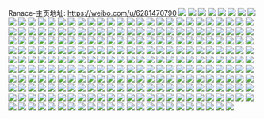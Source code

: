 Ranace-主页地址: https://weibo.com/u/6281470790 
![](https://wx4.sinaimg.cn/mw2000/006R6pv0ly1h99igeeakdj30u00u0afm.jpg) 
![](https://wx4.sinaimg.cn/mw2000/006R6pv0ly1h99igg4g2jj30u00u0n6d.jpg) 
![](https://wx4.sinaimg.cn/mw2000/006R6pv0ly1h99igfairpj30u00u0wgw.jpg) 
![](https://wx4.sinaimg.cn/mw2000/006R6pv0ly1h99iggvevmj30u00u047i.jpg) 
![](https://wx4.sinaimg.cn/mw2000/006R6pv0ly1h99igexgymj30u00u0gp0.jpg) 
![](https://wx4.sinaimg.cn/mw2000/006R6pv0ly1h99ighnd1cj30u00u0n60.jpg) 
![](https://wx4.sinaimg.cn/mw2000/006R6pv0ly1h689k6ztehj32c033yn2t.jpg) 
![](https://wx4.sinaimg.cn/mw2000/006R6pv0ly1h689k7xi4xj30xc1kbwgw.jpg) 
![](https://wx4.sinaimg.cn/mw2000/006R6pv0ly1h689k9y2xgj32c033ydnw.jpg) 
![](https://wx4.sinaimg.cn/mw2000/006R6pv0ly1h689kcjmlnj32c033yq8o.jpg) 
![](https://wx4.sinaimg.cn/mw2000/006R6pv0ly1h689kebv7cj31n92x9td6.jpg) 
![](https://wx4.sinaimg.cn/mw2000/006R6pv0ly1h689kg9k5bj32c033ytf8.jpg) 
![](https://wx4.sinaimg.cn/mw2000/006R6pv0ly1h689ki588xj31r0340agd.jpg) 
![](https://wx4.sinaimg.cn/mw2000/006R6pv0ly1h689kkhibsj32pk4tck0t.jpg) 
![](https://wx4.sinaimg.cn/mw2000/006R6pv0ly1h689kmxozej31r13404qq.jpg) 
![](https://wx4.sinaimg.cn/mw2000/006R6pv0ly1h5a80uvsn5j30xc1uq7rl.jpg) 
![](https://wx4.sinaimg.cn/mw2000/006R6pv0ly1h5a80x4l7uj334022onpd.jpg) 
![](https://wx4.sinaimg.cn/mw2000/006R6pv0ly1h5a81yo26aj334022p4qr.jpg) 
![](https://wx4.sinaimg.cn/mw2000/006R6pv0ly1h5a80u1y5pj30v91vox6p.jpg) 
![](https://wx4.sinaimg.cn/mw2000/006R6pv0ly1h5a80whss3j32c02c0x6p.jpg) 
![](https://wx4.sinaimg.cn/mw2000/006R6pv0ly1h5a80xsj1yj31k033yx6p.jpg) 
![](https://wx4.sinaimg.cn/mw2000/006R6pv0ly1h5a80vsqjfj315o1jl1kx.jpg) 
![](https://wx4.sinaimg.cn/mw2000/006R6pv0ly1h5a80z8u2xj32c033yhdv.jpg) 
![](https://wx4.sinaimg.cn/mw2000/006R6pv0ly1h5a8127lb4j328r33r4qr.jpg) 
![](https://wx4.sinaimg.cn/mw2000/006R6pv0ly1h521bhc9wfj334033yqv8.jpg) 
![](https://wx4.sinaimg.cn/mw2000/006R6pv0ly1h521btmrtpj32c033yb2b.jpg) 
![](https://wx4.sinaimg.cn/mw2000/006R6pv0ly1h521bmbmiyj32by3404qr.jpg) 
![](https://wx4.sinaimg.cn/mw2000/006R6pv0ly1h521be31jrj32c033ynpf.jpg) 
![](https://wx4.sinaimg.cn/mw2000/006R6pv0ly1h521bb1fk5j32bz340b2b.jpg) 
![](https://wx4.sinaimg.cn/mw2000/006R6pv0ly1h521bowsayj32c033yu0y.jpg) 
![](https://wx4.sinaimg.cn/mw2000/006R6pv0ly1h521bvqoc8j323y2bdb2a.jpg) 
![](https://wx4.sinaimg.cn/mw2000/006R6pv0ly1h521br69vaj32c033ynpf.jpg) 
![](https://wx4.sinaimg.cn/mw2000/006R6pv0ly1h521bjniugj32c033ynpe.jpg) 
![](https://wx4.sinaimg.cn/mw2000/006R6pv0ly1h2lfqm6436j32c02czqv5.jpg) 
![](https://wx4.sinaimg.cn/mw2000/006R6pv0ly1h2lfqkysozj32c0340npe.jpg) 
![](https://wx4.sinaimg.cn/mw2000/006R6pv0ly1h2lfqn9434j32c02c1hdt.jpg) 
![](https://wx4.sinaimg.cn/mw2000/006R6pv0ly1h2lfqo8ru7j315o20xe81.jpg) 
![](https://wx4.sinaimg.cn/mw2000/006R6pv0ly1h2lfqr99g6j32c0341u0y.jpg) 
![](https://wx4.sinaimg.cn/mw2000/006R6pv0ly1h2lfrivpgpj32c033yx6q.jpg) 
![](https://wx4.sinaimg.cn/mw2000/006R6pv0ly1h2lfrggtlxj33402c07wj.jpg) 
![](https://wx4.sinaimg.cn/mw2000/006R6pv0ly1h2lfrjqbqbj32c02c0u0x.jpg) 
![](https://wx4.sinaimg.cn/mw2000/006R6pv0ly1h2lfrhz6z9j32c035j000.jpg) 
![](https://wx4.sinaimg.cn/mw2000/006R6pv0ly1gztfud63djj326g1iqqv5.jpg) 
![](https://wx4.sinaimg.cn/mw2000/006R6pv0ly1gztfua2ai0j32c02c0b29.jpg) 
![](https://wx4.sinaimg.cn/mw2000/006R6pv0ly1gztfudoyy5j30v90v9q7m.jpg) 
![](https://wx4.sinaimg.cn/mw2000/006R6pv0ly1gztftuyxcbj32c033yqv6.jpg) 
![](https://wx4.sinaimg.cn/mw2000/006R6pv0ly1gztftp34kuj32811xohdt.jpg) 
![](https://wx4.sinaimg.cn/mw2000/006R6pv0ly1gztftxc1vtj315o2bwhdt.jpg) 
![](https://wx4.sinaimg.cn/mw2000/006R6pv0ly1gztfu7gxuuj30u00u0n6l.jpg) 
![](https://wx4.sinaimg.cn/mw2000/006R6pv0ly1gztfu6ff02j31o01o01ky.jpg) 
![](https://wx4.sinaimg.cn/mw2000/006R6pv0ly1gztfu8ryspj32c02c04qq.jpg) 
![](https://wx4.sinaimg.cn/mw2000/006R6pv0ly1gzd6jhvqmij32c02c1b2a.jpg) 
![](https://wx4.sinaimg.cn/mw2000/006R6pv0ly1gzd6jfhaukj32c02c0npd.jpg) 
![](https://wx4.sinaimg.cn/mw2000/006R6pv0ly1gzd6jopvfkj32c033yb2b.jpg) 
![](https://wx4.sinaimg.cn/mw2000/006R6pv0ly1gzd6jpoil4j30u50u5160.jpg) 
![](https://wx4.sinaimg.cn/mw2000/006R6pv0ly1gzd6jrz9fuj32c02c0u0x.jpg) 
![](https://wx4.sinaimg.cn/mw2000/006R6pv0ly1gzd6jlxk5rj31nq1nre81.jpg) 
![](https://wx4.sinaimg.cn/mw2000/006R6pv0ly1gzd6jtf8kxj32c02c0x6p.jpg) 
![](https://wx4.sinaimg.cn/mw2000/006R6pv0ly1gzd6jdazn9j320z20zhdt.jpg) 
![](https://wx4.sinaimg.cn/mw2000/006R6pv0ly1gyy7ix9dauj32c02c0hdu.jpg) 
![](https://wx4.sinaimg.cn/mw2000/006R6pv0ly1gyy7izi2cfj32c02c0hdu.jpg) 
![](https://wx4.sinaimg.cn/mw2000/006R6pv0ly1gyy7j21qw5j334022oqv6.jpg) 
![](https://wx4.sinaimg.cn/mw2000/006R6pv0ly1gyy7j7758tj334022o4qr.jpg) 
![](https://wx4.sinaimg.cn/mw2000/006R6pv0ly1gyy7iuvrspj32c033yb2b.jpg) 
![](https://wx4.sinaimg.cn/mw2000/006R6pv0ly1gyy7j9iwgbj334022ox6q.jpg) 
![](https://wx4.sinaimg.cn/mw2000/006R6pv0ly1gyy7kx10f0j334022pu0y.jpg) 
![](https://wx4.sinaimg.cn/mw2000/006R6pv0ly1gyy7je52kej32c02c07wi.jpg) 
![](https://wx4.sinaimg.cn/mw2000/006R6pv0ly1gyy7jbxwrkj32c033ye82.jpg) 
![](https://wx4.sinaimg.cn/mw2000/006R6pv0ly1gyy7ks9rumj31ve33ye82.jpg) 
![](https://wx4.sinaimg.cn/mw2000/006R6pv0ly1gyy7j496y7j334025pqv6.jpg) 
![](https://wx4.sinaimg.cn/mw2000/006R6pv0ly1gyy7kmwyefj32c033y1kz.jpg) 
![](https://wx4.sinaimg.cn/mw2000/006R6pv0ly1gxzg2ia9nhj324122snpd.jpg) 
![](https://wx4.sinaimg.cn/mw2000/006R6pv0ly1gxzg2jw16lj32c02c07wi.jpg) 
![](https://wx4.sinaimg.cn/mw2000/006R6pv0ly1gxzg2huuc4j32c01k0npd.jpg) 
![](https://wx4.sinaimg.cn/mw2000/006R6pv0ly1gxzg2kkwhtj32041ywhdt.jpg) 
![](https://wx4.sinaimg.cn/mw2000/006R6pv0ly1gxzg2ltf6wj33402c0hdu.jpg) 
![](https://wx4.sinaimg.cn/mw2000/006R6pv0ly1gxzg2n6swzj32bc334x6p.jpg) 
![](https://wx4.sinaimg.cn/mw2000/006R6pv0ly1gxzg2j1q81j30zg0zg11y.jpg) 
![](https://wx4.sinaimg.cn/mw2000/006R6pv0ly1gxzg2mh8cbj30zk1betk0.jpg) 
![](https://wx4.sinaimg.cn/mw2000/006R6pv0ly1gxzg45q2xlj32bz2oz4qq.jpg) 
![](https://wx4.sinaimg.cn/mw2000/006R6pv0ly1gxtwcskfohj32bz3407wi.jpg) 
![](https://wx4.sinaimg.cn/mw2000/006R6pv0ly1gxtwctragwj32c033yx6q.jpg) 
![](https://wx4.sinaimg.cn/mw2000/006R6pv0ly1gxtwcygmv4j32c02c0npd.jpg) 
![](https://wx4.sinaimg.cn/mw2000/006R6pv0ly1gxtwcwopxij32c02c1kjl.jpg) 
![](https://wx4.sinaimg.cn/mw2000/006R6pv0ly1gxtwcuww5aj32c033ye83.jpg) 
![](https://wx4.sinaimg.cn/mw2000/006R6pv0ly1gxtwcvntslj32c033yu0x.jpg) 
![](https://wx4.sinaimg.cn/mw2000/006R6pv0ly1gxtwcxa4p6j32c033y7wi.jpg) 
![](https://wx4.sinaimg.cn/mw2000/006R6pv0ly1gxtwcw3tuij315o2bdx2y.jpg) 
![](https://wx4.sinaimg.cn/mw2000/006R6pv0ly1gxtwcrpyj0j32bz33z7wi.jpg) 
![](https://wx4.sinaimg.cn/mw2000/006R6pv0ly1gup60vot5gj62c02c7e8202.jpg) 
![](https://wx4.sinaimg.cn/mw2000/006R6pv0ly1gup60xhoohj60u00u010f02.jpg) 
![](https://wx4.sinaimg.cn/mw2000/006R6pv0ly1gup60wxchbj62by3407wj02.jpg) 
![](https://wx4.sinaimg.cn/mw2000/006R6pv0ly1gup60ytz8qj62c02c0kjn02.jpg) 
![](https://wx4.sinaimg.cn/mw2000/006R6pv0ly1gt8jbx96ezj30v91voe2o.jpg) 
![](https://wx4.sinaimg.cn/mw2000/006R6pv0ly1gsuuo376klj322p340npd.jpg) 
![](https://wx4.sinaimg.cn/mw2000/006R6pv0ly1gsuunnddyij32c033ykjm.jpg) 
![](https://wx4.sinaimg.cn/mw2000/006R6pv0ly1gsuunsworrj322p3401kz.jpg) 
![](https://wx4.sinaimg.cn/mw2000/006R6pv0ly1gsuunpvnvqj334033yqv6.jpg) 
![](https://wx4.sinaimg.cn/mw2000/006R6pv0ly1gsuunl25k4j322p3407wj.jpg) 
![](https://wx4.sinaimg.cn/mw2000/006R6pv0ly1gsuunxhlvij33402byb2a.jpg) 
![](https://wx4.sinaimg.cn/mw2000/006R6pv0ly1gsuunznxu4j32c033yhdu.jpg) 
![](https://wx4.sinaimg.cn/mw2000/006R6pv0ly1gsuunqec9nj30u013ytew.jpg) 
![](https://wx4.sinaimg.cn/mw2000/006R6pv0ly1gsuuo7ukk6j334033y4qq.jpg) 
![](https://wx4.sinaimg.cn/mw2000/006R6pv0ly1gsuunvccfej322p340x6q.jpg) 
![](https://wx4.sinaimg.cn/mw2000/006R6pv0ly1gsuuo1j3lfj32c033y1ky.jpg) 
![](https://wx4.sinaimg.cn/mw2000/006R6pv0ly1gsuuo5h2h0j334022okjm.jpg) 
![](https://wx4.sinaimg.cn/mw2000/006R6pv0ly1gsddj78td3j32c02c11kz.jpg) 
![](https://wx4.sinaimg.cn/mw2000/006R6pv0ly1gsddiqfrn6j32c02fzx6q.jpg) 
![](https://wx4.sinaimg.cn/mw2000/006R6pv0ly1gsddijr8qgj30rs1jlwxl.jpg) 
![](https://wx4.sinaimg.cn/mw2000/006R6pv0ly1gsddixqe9fj3252252kjl.jpg) 
![](https://wx4.sinaimg.cn/mw2000/006R6pv0ly1gsddiiqpugj30rs1jl4l8.jpg) 
![](https://wx4.sinaimg.cn/mw2000/006R6pv0ly1gsddiw0vtoj32c033yu0z.jpg) 
![](https://wx4.sinaimg.cn/mw2000/006R6pv0ly1gsddiss08rj32c02c11kz.jpg) 
![](https://wx4.sinaimg.cn/mw2000/006R6pv0ly1gsddiobx0mj32c02djnpe.jpg) 
![](https://wx4.sinaimg.cn/mw2000/006R6pv0ly1gsddj1kzabj32c02c0qsx.jpg) 
![](https://wx4.sinaimg.cn/mw2000/006R6pv0ly1gsddj06sq7j32c02ejkjm.jpg) 
![](https://wx4.sinaimg.cn/mw2000/006R6pv0ly1gsddim62epj32c02c11kz.jpg) 
![](https://wx4.sinaimg.cn/mw2000/006R6pv0ly1gsddj4cmsfj32c02ejnpe.jpg) 
![](https://wx4.sinaimg.cn/mw2000/006R6pv0ly1grmwv3dynmj32vf20g4qt.jpg) 
![](https://wx4.sinaimg.cn/mw2000/006R6pv0ly1grmwum6rdgj30rs24e4qp.jpg) 
![](https://wx4.sinaimg.cn/mw2000/006R6pv0ly1grmwunbabrj30rs1cmk9q.jpg) 
![](https://wx4.sinaimg.cn/mw2000/006R6pv0ly1grmwuqy9a2j33402c04qr.jpg) 
![](https://wx4.sinaimg.cn/mw2000/006R6pv0ly1grmwvchenej32c0340npf.jpg) 
![](https://wx4.sinaimg.cn/mw2000/006R6pv0ly1grmwuv6k59j33402byu0y.jpg) 
![](https://wx4.sinaimg.cn/mw2000/006R6pv0ly1grmwvgwm3hj31bp1stb29.jpg) 
![](https://wx4.sinaimg.cn/mw2000/006R6pv0ly1grmwvlb1k4j31oy1eoe50.jpg) 
![](https://wx4.sinaimg.cn/mw2000/006R6pv0ly1grmwvjd5ohj31w02kle82.jpg) 
![](https://wx4.sinaimg.cn/mw2000/006R6pv0ly1grmwuyg60pj32bz2ff7wi.jpg) 
![](https://wx4.sinaimg.cn/mw2000/006R6pv0ly1grmwv74562j32io1w07wj.jpg) 
![](https://wx4.sinaimg.cn/mw2000/006R6pv0ly1grmwvf1ycrj32c0340b2a.jpg) 
![](https://wx4.sinaimg.cn/mw2000/006R6pv0ly1grb7p5mgmcj334022oqv6.jpg) 
![](https://wx4.sinaimg.cn/mw2000/006R6pv0ly1grb7ozilvuj31kw2dc1ky.jpg) 
![](https://wx4.sinaimg.cn/mw2000/006R6pv0ly1grb7ovnigzj32dc2dckjl.jpg) 
![](https://wx4.sinaimg.cn/mw2000/006R6pv0ly1grb7osyj6lj32dc1c0b29.jpg) 
![](https://wx4.sinaimg.cn/mw2000/006R6pv0ly1grb7p9bwv2j322o340qv5.jpg) 
![](https://wx4.sinaimg.cn/mw2000/006R6pv0ly1grb7pepme7j32dc1kwb2a.jpg) 
![](https://wx4.sinaimg.cn/mw2000/006R6pv0ly1grb7oqnxznj32dc1kw4qp.jpg) 
![](https://wx4.sinaimg.cn/mw2000/006R6pv0ly1grb7pgyqr2j30rs1121b9.jpg) 
![](https://wx4.sinaimg.cn/mw2000/006R6pv0ly1grb7pk7xuqj32dc2dckjl.jpg) 
![](https://wx4.sinaimg.cn/mw2000/006R6pv0ly1gr32qciw4lj32c0340e83.jpg) 
![](https://wx4.sinaimg.cn/mw2000/006R6pv0ly1gr32polhudj32c02c0x6p.jpg) 
![](https://wx4.sinaimg.cn/mw2000/006R6pv0ly1gr32q0bl13j32c02c0b2a.jpg) 
![](https://wx4.sinaimg.cn/mw2000/006R6pv0ly1gr32pws0yzj32ah3404qr.jpg) 
![](https://wx4.sinaimg.cn/mw2000/006R6pv0ly1gr32q57vjhj31s02dc4qt.jpg) 
![](https://wx4.sinaimg.cn/mw2000/006R6pv0ly1gr32q8xedpj32c02c0u0y.jpg) 
![](https://wx4.sinaimg.cn/mw2000/006R6pv0ly1gqxhk7m0l8j32c03407wk.jpg) 
![](https://wx4.sinaimg.cn/mw2000/006R6pv0ly1gqqh64d8s4j32c02c01ky.jpg) 
![](https://wx4.sinaimg.cn/mw2000/006R6pv0ly1gqqh5tbhs9j32c02c0e81.jpg) 
![](https://wx4.sinaimg.cn/mw2000/006R6pv0ly1gqqh60h01sj32c02c0kjm.jpg) 
![](https://wx4.sinaimg.cn/mw2000/006R6pv0ly1gqqh67n69zj32c02c0n84.jpg) 
![](https://wx4.sinaimg.cn/mw2000/006R6pv0ly1gqqh5w9vkjj32c02c0x6p.jpg) 
![](https://wx4.sinaimg.cn/mw2000/006R6pv0ly1gqqh65y0l6j32c02c0x3p.jpg) 
![](https://wx4.sinaimg.cn/mw2000/006R6pv0ly1gppgulwsnnj32c02c0hdv.jpg) 
![](https://wx4.sinaimg.cn/mw2000/006R6pv0ly1gppgvno3v8j30v91vob2d.jpg) 
![](https://wx4.sinaimg.cn/mw2000/006R6pv0ly1gppgv89ybvj32c02c0b2a.jpg) 
![](https://wx4.sinaimg.cn/mw2000/006R6pv0ly1gppguh1z53j32c02c0kjm.jpg) 
![](https://wx4.sinaimg.cn/mw2000/006R6pv0ly1gppgucvq64j31uq2gze86.jpg) 
![](https://wx4.sinaimg.cn/mw2000/006R6pv0ly1gppgvg97d2j32c01r0hdt.jpg) 
![](https://wx4.sinaimg.cn/mw2000/006R6pv0ly1gppgvshf7jj31ul1uju0y.jpg) 
![](https://wx4.sinaimg.cn/mw2000/006R6pv0ly1gppgwwe8gkj32c02c0u11.jpg) 
![](https://wx4.sinaimg.cn/mw2000/006R6pv0ly1gppgxxry92j32c02c0he3.jpg) 
![](https://wx4.sinaimg.cn/mw2000/006R6pv0ly1goyvxu1oeuj31s016o4jc.jpg) 
![](https://wx4.sinaimg.cn/mw2000/006R6pv0ly1goyvxflj2fj32dc1kw7wh.jpg) 
![](https://wx4.sinaimg.cn/mw2000/006R6pv0ly1goyvxg8hmmj31kw2dcamn.jpg) 
![](https://wx4.sinaimg.cn/mw2000/006R6pv0ly1goyvxidsroj32dc1kwe81.jpg) 
![](https://wx4.sinaimg.cn/mw2000/006R6pv0ly1goyvxnmwimj32dc1kw4qp.jpg) 
![](https://wx4.sinaimg.cn/mw2000/006R6pv0ly1goyvxjspa6j31kw2dc4qp.jpg) 
![](https://wx4.sinaimg.cn/mw2000/006R6pv0ly1goyvxktt9qj31kw2dcdz0.jpg) 
![](https://wx4.sinaimg.cn/mw2000/006R6pv0ly1goyvxd8oi6j32dc1kw1kx.jpg) 
![](https://wx4.sinaimg.cn/mw2000/006R6pv0ly1goyvxm2qzaj32dc1kwnf5.jpg) 
![](https://wx4.sinaimg.cn/mw2000/006R6pv0ly1goxstqudiyj322o3404qq.jpg) 
![](https://wx4.sinaimg.cn/mw2000/006R6pv0ly1goxstvtxyuj31kw2dc4qp.jpg) 
![](https://wx4.sinaimg.cn/mw2000/006R6pv0ly1goxstmfxicj32c0340hdv.jpg) 
![](https://wx4.sinaimg.cn/mw2000/006R6pv0ly1goxstsjne1j322o340u0x.jpg) 
![](https://wx4.sinaimg.cn/mw2000/006R6pv0ly1goxstut6fhj32dc1kwb29.jpg) 
![](https://wx4.sinaimg.cn/mw2000/006R6pv0ly1goxstwh2zrj31kx16o7jt.jpg) 
![](https://wx4.sinaimg.cn/mw2000/006R6pv0ly1goxsttqq1ij32dc1kw7wh.jpg) 
![](https://wx4.sinaimg.cn/mw2000/006R6pv0ly1goxstivigxj32c0340qv5.jpg) 
![](https://wx4.sinaimg.cn/mw2000/006R6pv0ly1goxstog1lbj322o3407wi.jpg) 
![](https://wx4.sinaimg.cn/mw2000/006R6pv0ly1gorygd1u5yj32c02c04qr.jpg) 
![](https://wx4.sinaimg.cn/mw2000/006R6pv0ly1goryg224oqj31yu1yunpd.jpg) 
![](https://wx4.sinaimg.cn/mw2000/006R6pv0ly1goryghsifjj32c02c0kjn.jpg) 
![](https://wx4.sinaimg.cn/mw2000/006R6pv0ly1goryg7oa4ej32c02c0u0y.jpg) 
![](https://wx4.sinaimg.cn/mw2000/006R6pv0ly1goryg909lwj30yl1knqpg.jpg) 
![](https://wx4.sinaimg.cn/mw2000/006R6pv0ly1gorygrsqgvj32c0340npi.jpg) 
![](https://wx4.sinaimg.cn/mw2000/006R6pv0ly1goryfy3eyxj32c0340hdz.jpg) 
![](https://wx4.sinaimg.cn/mw2000/006R6pv0ly1goryh7ha09j32c03404qs.jpg) 
![](https://wx4.sinaimg.cn/mw2000/006R6pv0ly1goryh1p8mdj32c0340kjr.jpg) 
![](https://wx4.sinaimg.cn/mw2000/006R6pv0ly1goplogpp58j32c02c0e81.jpg) 
![](https://wx4.sinaimg.cn/mw2000/006R6pv0ly1goploa9j2yj329p2zoe83.jpg) 
![](https://wx4.sinaimg.cn/mw2000/006R6pv0ly1goplo6elldj323w28j7wi.jpg) 
![](https://wx4.sinaimg.cn/mw2000/006R6pv0ly1goplod7dppj32c02c01kx.jpg) 
![](https://wx4.sinaimg.cn/mw2000/006R6pv0ly1goplo34lb1j32c02c01l0.jpg) 
![](https://wx4.sinaimg.cn/mw2000/006R6pv0ly1goplol5ek9j32c02c01kx.jpg) 
![](https://wx4.sinaimg.cn/mw2000/006R6pv0ly1godeexjx9mj32c02c0b2a.jpg) 
![](https://wx4.sinaimg.cn/mw2000/006R6pv0ly1godeene3utj30u013yahv.jpg) 
![](https://wx4.sinaimg.cn/mw2000/006R6pv0ly1godeezlmtcj32c02c0npe.jpg) 
![](https://wx4.sinaimg.cn/mw2000/006R6pv0ly1godeeo4c8qj30u013y0zz.jpg) 
![](https://wx4.sinaimg.cn/mw2000/006R6pv0ly1godeeq0v2oj32c033ykjm.jpg) 
![](https://wx4.sinaimg.cn/mw2000/006R6pv0ly1godeeslcr1j32c033y1kz.jpg) 
![](https://wx4.sinaimg.cn/mw2000/006R6pv0ly1godeevd0tkj32c033yx6q.jpg) 
![](https://wx4.sinaimg.cn/mw2000/006R6pv0ly1godeemxefvj30u013ydrb.jpg) 
![](https://wx4.sinaimg.cn/mw2000/006R6pv0ly1godef1k1zfj32c02c0u0x.jpg) 
![](https://wx4.sinaimg.cn/mw2000/006R6pv0ly1go85ojfuyej30v90v9k15.jpg) 
![](https://wx4.sinaimg.cn/mw2000/006R6pv0ly1gnxu62xlg9j30rs15ok5b.jpg) 
![](https://wx4.sinaimg.cn/mw2000/006R6pv0ly1gnxu66ku2uj32c02c04qp.jpg) 
![](https://wx4.sinaimg.cn/mw2000/006R6pv0ly1gnxu64ab1rj30u00u0dmb.jpg) 
![](https://wx4.sinaimg.cn/mw2000/006R6pv0ly1gnyinu249ij33332bbnpe.jpg) 
![](https://wx4.sinaimg.cn/mw2000/006R6pv0ly1gnxu6wqylcj32c02c0ngy.jpg) 
![](https://wx4.sinaimg.cn/mw2000/006R6pv0ly1gnyim4tt7vj33412c0hdu.jpg) 
![](https://wx4.sinaimg.cn/mw2000/006R6pv0ly1gnxubait6zj33402c0x6s.jpg) 
![](https://wx4.sinaimg.cn/mw2000/006R6pv0ly1gnxubf446gj32c02c0npg.jpg) 
![](https://wx4.sinaimg.cn/mw2000/006R6pv0ly1gnqqmj2rr4j32c02c0qv6.jpg) 
![](https://wx4.sinaimg.cn/mw2000/006R6pv0ly1gnqqmk043kj326k26knpd.jpg) 
![](https://wx4.sinaimg.cn/mw2000/006R6pv0ly1gnqqml8hq3j32c02c0u0y.jpg) 
![](https://wx4.sinaimg.cn/mw2000/006R6pv0ly1gnpo0tkrp6j33402c0npi.jpg) 
![](https://wx4.sinaimg.cn/mw2000/006R6pv0ly1gnpoejqhtsj31vo1vob29.jpg) 
![](https://wx4.sinaimg.cn/mw2000/006R6pv0ly1gnpnwjvxf4j32c02c0qv6.jpg) 
![](https://wx4.sinaimg.cn/mw2000/006R6pv0ly1gnpo0qa496j32c02c0npf.jpg) 
![](https://wx4.sinaimg.cn/mw2000/006R6pv0ly1gnky1uq5ocj32c02c04qq.jpg) 
![](https://wx4.sinaimg.cn/mw2000/006R6pv0ly1gnky1tirquj32c02c0qv6.jpg) 
![](https://wx4.sinaimg.cn/mw2000/006R6pv0ly1gnky1wz4ktj33343344qq.jpg) 
![](https://wx4.sinaimg.cn/mw2000/006R6pv0ly1gnky1z0pvwj32c02c0kjo.jpg) 
![](https://wx4.sinaimg.cn/mw2000/006R6pv0ly1gnglhnt4iaj32ds1sc7wi.jpg) 
![](https://wx4.sinaimg.cn/mw2000/006R6pv0ly1gnglhmdx7dj30u00u0do2.jpg) 
![](https://wx4.sinaimg.cn/mw2000/006R6pv0ly1gnglhpwszjj32c02c0kjn.jpg) 
![](https://wx4.sinaimg.cn/mw2000/006R6pv0ly1gmpu9psn3qj31900u011k.jpg) 
![](https://wx4.sinaimg.cn/mw2000/006R6pv0ly1gmpu9rhlkej30rs15oapr.jpg) 
![](https://wx4.sinaimg.cn/mw2000/006R6pv0ly1gmpu9qs9kkj31900u0qg4.jpg) 
![](https://wx4.sinaimg.cn/mw2000/006R6pv0ly1gmpu9rxo06j30u014011f.jpg) 
![](https://wx4.sinaimg.cn/mw2000/006R6pv0ly1gmpu9s8p74j31400u07dd.jpg) 
![](https://wx4.sinaimg.cn/mw2000/006R6pv0ly1gmpu9slrdej31400u0qdo.jpg) 
![](https://wx4.sinaimg.cn/mw2000/006R6pv0ly1gmpu9uut63j30u00u013j.jpg) 
![](https://wx4.sinaimg.cn/mw2000/006R6pv0ly1gmpu9tz8flj30rs15owvk.jpg) 
![](https://wx4.sinaimg.cn/mw2000/006R6pv0ly1gmpu9v541tj30u01407dv.jpg) 
![](https://wx4.sinaimg.cn/mw2000/006R6pv0ly1gmc2yv0j6fj30u70u0jyx.jpg) 
![](https://wx4.sinaimg.cn/mw2000/006R6pv0ly1gmc2yun8z5j30u00u0q94.jpg) 
![](https://wx4.sinaimg.cn/mw2000/006R6pv0ly1gmc2yvuzo6j30u00u0n4x.jpg) 
![](https://wx4.sinaimg.cn/mw2000/006R6pv0ly1gmc2yx5qb6j30u00u0ai4.jpg) 
![](https://wx4.sinaimg.cn/mw2000/006R6pv0ly1gmc2yvk5gnj30u00u0n5r.jpg) 
![](https://wx4.sinaimg.cn/mw2000/006R6pv0ly1gmc2yyb8jaj30u00u0gsx.jpg) 
![](https://wx4.sinaimg.cn/mw2000/006R6pv0ly1gmc2yxic6kj30u00u0dnv.jpg) 
![](https://wx4.sinaimg.cn/mw2000/006R6pv0ly1gmc2ywoertj30u00u0496.jpg) 
![](https://wx4.sinaimg.cn/mw2000/006R6pv0ly1gmc2yy0aj3j30u00u0guq.jpg) 
![](https://wx4.sinaimg.cn/mw2000/006R6pv0ly1gmay7iceskj30u00u0dnz.jpg) 
![](https://wx4.sinaimg.cn/mw2000/006R6pv0ly1gmay7jq2a9j30u00v4agp.jpg) 
![](https://wx4.sinaimg.cn/mw2000/006R6pv0ly1gmay7lh6pnj31400u0drx.jpg) 
![](https://wx4.sinaimg.cn/mw2000/006R6pv0ly1gmay7kbfipj30u014m136.jpg) 
![](https://wx4.sinaimg.cn/mw2000/006R6pv0ly1gmay7muu31j30u00u013k.jpg) 
![](https://wx4.sinaimg.cn/mw2000/006R6pv0ly1gmay7l5fvbj30u014cqe2.jpg) 
![](https://wx4.sinaimg.cn/mw2000/006R6pv0ly1gmay7lructj30u0140wpe.jpg) 
![](https://wx4.sinaimg.cn/mw2000/006R6pv0ly1gmay7x1el9j30u00u0460.jpg) 
![](https://wx4.sinaimg.cn/mw2000/006R6pv0ly1gmay7m4epsj30u0140qey.jpg) 
![](https://wx4.sinaimg.cn/mw2000/006R6pv0ly1gm9rpylh6jj32bc3h04qr.jpg) 
![](https://wx4.sinaimg.cn/mw2000/006R6pv0ly1gm9rr0jnlcj32c02c04qp.jpg) 
![](https://wx4.sinaimg.cn/mw2000/006R6pv0ly1gm9rq7u4otj32c0340kjo.jpg) 
